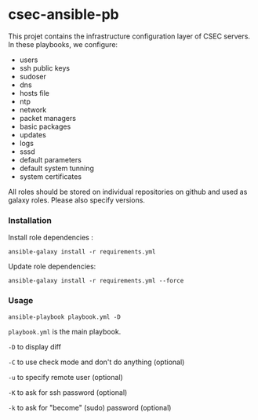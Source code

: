 csec-ansible-pb
====================

This projet contains the infrastructure configuration layer of CSEC servers.
In these playbooks, we configure:

- users
- ssh public keys
- sudoser
- dns
- hosts file
- ntp
- network
- packet managers
- basic packages
- updates
- logs
- sssd
- default parameters
- default system tunning
- system certificates

All roles should be stored on individual repositories on github and used as
galaxy roles. Please also specify versions.

### Installation

Install role dependencies :

    ansible-galaxy install -r requirements.yml


Update role dependencies:

    ansible-galaxy install -r requirements.yml --force


### Usage

    ansible-playbook playbook.yml -D


`playbook.yml` is the main playbook.

`-D` to display diff

`-C` to use check mode and don't do anything (optional)

`-u` to specify remote user (optional)

`-K` to ask for ssh password (optional)

`-k` to ask for "become" (sudo) password (optional)


